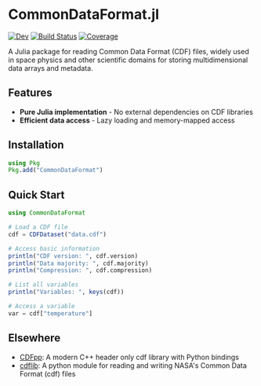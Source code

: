 # CommonDataFormat.jl

[![Dev](https://img.shields.io/badge/docs-dev-blue.svg)](https://juliaspacephysics.github.io/CommonDataFormat.jl/dev/)
[![Build Status](https://github.com/JuliaSpacePhysics/CommonDataFormat.jl/actions/workflows/CI.yml/badge.svg?branch=main)](https://github.com/JuliaSpacePhysics/CommonDataFormat.jl/actions/workflows/CI.yml?query=branch%3Amain)
[![Coverage](https://codecov.io/gh/JuliaSpacePhysics/CommonDataFormat.jl/branch/main/graph/badge.svg)](https://codecov.io/gh/JuliaSpacePhysics/CommonDataFormat.jl)

A Julia package for reading Common Data Format (CDF) files, widely used in space physics and other scientific domains for storing multidimensional data arrays and metadata.

## Features

- **Pure Julia implementation** - No external dependencies on CDF libraries
- **Efficient data access** - Lazy loading and memory-mapped access

## Installation

```julia
using Pkg
Pkg.add("CommonDataFormat")
```

## Quick Start

```julia
using CommonDataFormat

# Load a CDF file
cdf = CDFDataset("data.cdf")

# Access basic information
println("CDF version: ", cdf.version)
println("Data majority: ", cdf.majority)
println("Compression: ", cdf.compression)

# List all variables
println("Variables: ", keys(cdf))

# Access a variable
var = cdf["temperature"]
```

## Elsewhere

- [CDFpp](https://github.com/SciQLop/CDFpp): A modern C++ header only cdf library with Python bindings
- [cdflib](https://github.com/MAVENSDC/cdflib): A python module for reading and writing NASA's Common Data Format (cdf) files